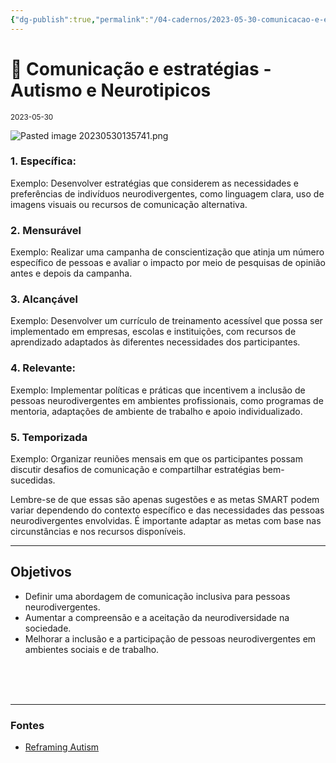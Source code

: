 ```yaml
---
{"dg-publish":true,"permalink":"/04-cadernos/2023-05-30-comunicacao-e-estrategias-autismo-e-neurotipicos/","title":"Comunicação e estratégias - Autismo e Neurotipicos","tags":["🧠️/📝️/🌱️"],"created":"2023-05-30 14:00","updated":"2023-05-30 14:44"}
---
```






#  🌱️ Comunicação e estratégias - Autismo e Neurotipicos 
<small>2023-05-30</small>

![Pasted image 20230530135741.png](/img/user/XX%20-%20Anexos/Pasted%20image%2020230530135741.png)


### 1.  Específica: 
Exemplo: Desenvolver estratégias que considerem as necessidades e preferências de indivíduos neurodivergentes, como linguagem clara, uso de imagens visuais ou recursos de comunicação alternativa.
### 2.  Mensurável
 Exemplo: Realizar uma campanha de conscientização que atinja um número específico de pessoas e avaliar o impacto por meio de pesquisas de opinião antes e depois da campanha.
### 3.  Alcançável
Exemplo: Desenvolver um currículo de treinamento acessível que possa ser implementado em empresas, escolas e instituições, com recursos de aprendizado adaptados às diferentes necessidades dos participantes.
### 4.  Relevante: 
 Exemplo: Implementar políticas e práticas que incentivem a inclusão de pessoas neurodivergentes em ambientes profissionais, como programas de mentoria, adaptações de ambiente de trabalho e apoio individualizado.
### 5.  Temporizada
  Exemplo: Organizar reuniões mensais em que os participantes possam discutir desafios de comunicação e compartilhar estratégias bem-sucedidas.

Lembre-se de que essas são apenas sugestões e as metas SMART podem variar dependendo do contexto específico e das necessidades das pessoas neurodivergentes envolvidas. É importante adaptar as metas com base nas circunstâncias e nos recursos disponíveis.

***
## Objetivos
- Definir uma abordagem de comunicação inclusiva para pessoas neurodivergentes.
- Aumentar a compreensão e a aceitação da neurodiversidade na sociedade.
- Melhorar a inclusão e a participação de pessoas neurodivergentes em ambientes sociais e de trabalho.

<br><br><br>


***
###  Fontes


- [Reframing Autism](https://reframingautism.org.au)